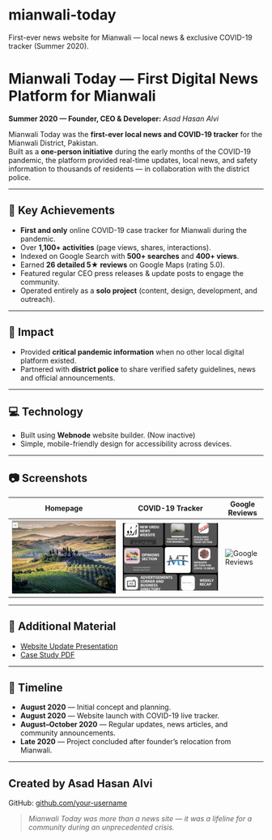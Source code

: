 # mianwali-today
First-ever news website for Mianwali — local news &amp; exclusive COVID-19 tracker (Summer 2020).

# Mianwali Today — First Digital News Platform for Mianwali

**Summer 2020 — Founder, CEO & Developer:** *Asad Hasan Alvi*

Mianwali Today was the **first-ever local news and COVID-19 tracker** for the Mianwali District, Pakistan.  
Built as a **one-person initiative** during the early months of the COVID-19 pandemic, the platform provided real-time updates, local news, and safety information to thousands of residents — in collaboration with the district police.

---

## 📌 Key Achievements

- **First and only** online COVID-19 case tracker for Mianwali during the pandemic.
- Over **1,100+ activities** (page views, shares, interactions).
- Indexed on Google Search with **500+ searches** and **400+ views**.
- Earned **26 detailed 5★ reviews** on Google Maps (rating 5.0).
- Featured regular CEO press releases & update posts to engage the community.
- Operated entirely as a **solo project** (content, design, development, and outreach).

---

## 📰 Impact

- Provided **critical pandemic information** when no other local digital platform existed.
- Partnered with **district police** to share verified safety guidelines, news and official announcements.
---

## 💻 Technology

- Built using **Webnode** website builder. (Now inactive)
- Simple, mobile-friendly design for accessibility across devices.

---

## 📷 Screenshots

| Homepage | COVID-19 Tracker | Google Reviews |
|----------|-----------------|----------------|
| ![Homepage](screenshots/homepage.png) | ![Update Summary](screenshots/update-summary.png) | ![Google Reviews](screenshots/google-reviews.png) |

---

## 📄 Additional Material

- [Website Update Presentation](presentation/mianwali-update.pdf)
- [Case Study PDF](docs/mianwali-case-study.pdf)

---

## 📅 Timeline

- **August 2020** — Initial concept and planning.
- **August 2020** — Website launch with COVID-19 live tracker.
- **August–October 2020** — Regular updates, news articles, and community announcements.
- **Late 2020** — Project concluded after founder’s relocation from Mianwali.

---

## Created by Asad Hasan Alvi
GitHub: [github.com/your-username](https://github.com/asadhasanalvi)

> *Mianwali Today was more than a news site — it was a lifeline for a community during an unprecedented crisis.*

